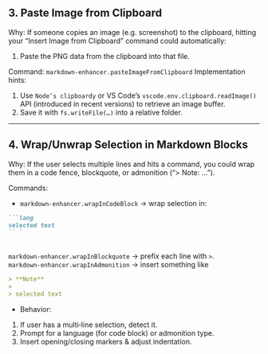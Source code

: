 ## 3. Paste Image from Clipboard
Why: If someone copies an image (e.g. screenshot) to the clipboard, hitting your “Insert Image from Clipboard” command could automatically:
1. Paste the PNG data from the clipboard into that file.<br>

Command: `markdown-enhancer.pasteImageFromClipboard`
Implementation hints:
1. Use `Node’s clipboardy` or VS Code’s `vscode.env.clipboard.readImage()` API (introduced in recent versions) to retrieve an image buffer.
2. Save it with `fs.writeFile(…)` into a relative folder.

---

## 4. Wrap/Unwrap Selection in Markdown Blocks
Why: If the user selects multiple lines and hits a command, you could wrap them in a code fence, blockquote, or admonition (“> Note: …”).<br>

Commands:
- `markdown-enhancer.wrapInCodeBlock` → wrap selection in:
```md
```lang
selected text
`` `
```
<br>`markdown-enhancer.wrapInBlockquote` → prefix each line with `>`.
<br>`markdown-enhancer.wrapInAdmonition` → insert something like
```md
> **Note**
>
> selected text
```
- Behavior:
1. If user has a multi‑line selection, detect it.
2. Prompt for a language (for code block) or admonition type.
3. Insert opening/closing markers & adjust indentation.